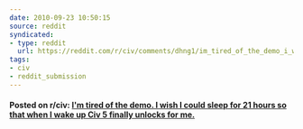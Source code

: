 ```yaml
---
date: 2010-09-23 10:50:15
source: reddit
syndicated:
- type: reddit
  url: https://reddit.com/r/civ/comments/dhng1/im_tired_of_the_demo_i_wish_i_could_sleep_for_21/
tags:
- civ
- reddit_submission
---
```


#### Posted on r/civ: [I'm tired of the demo. I wish I could sleep for 21 hours so that when I wake up Civ 5 finally unlocks for me.](https://reddit.com/r/civ/comments/dhng1/im_tired_of_the_demo_i_wish_i_could_sleep_for_21/)